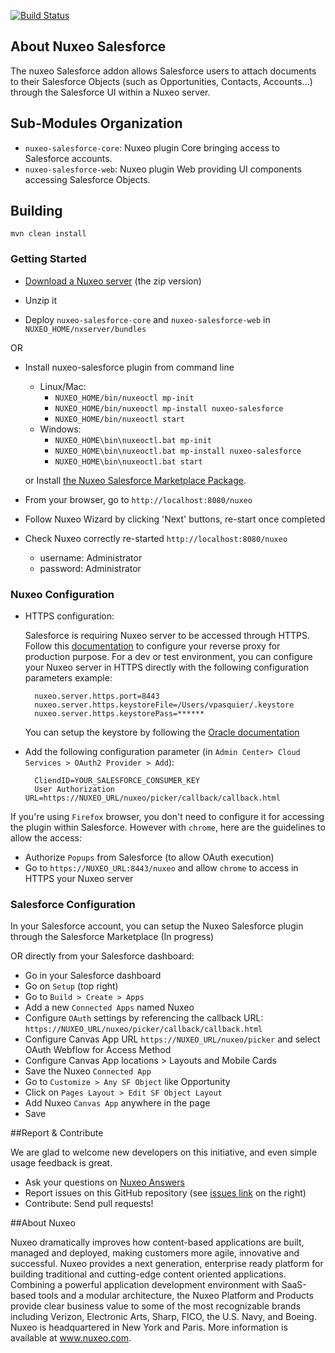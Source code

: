 [![Build Status](https://qa.nuxeo.org/jenkins/buildStatus/icon?job=addons_nuxeo-salesforce-master)](https://qa.nuxeo.org/jenkins/job/addons_nuxeo-salesforce-master/)

## About Nuxeo Salesforce

The nuxeo Salesforce addon allows Salesforce users to attach documents to their Salesforce Objects (such as Opportunities, Contacts, Accounts...) through the Salesforce UI within a Nuxeo server.

## Sub-Modules Organization

- `nuxeo-salesforce-core`: Nuxeo plugin Core bringing access to Salesforce accounts.
- `nuxeo-salesforce-web`: Nuxeo plugin Web providing UI components accessing Salesforce Objects.

## Building

`mvn clean install`

### Getting Started

- [Download a Nuxeo server](http://www.nuxeo.com/en/downloads) (the zip version)

- Unzip it

- Deploy `nuxeo-salesforce-core` and `nuxeo-salesforce-web` in `NUXEO_HOME/nxserver/bundles`

OR

- Install nuxeo-salesforce plugin from command line
  - Linux/Mac:
    - `NUXEO_HOME/bin/nuxeoctl mp-init`
    - `NUXEO_HOME/bin/nuxeoctl mp-install nuxeo-salesforce`
    - `NUXEO_HOME/bin/nuxeoctl start`
  - Windows:
    - `NUXEO_HOME\bin\nuxeoctl.bat mp-init`
    - `NUXEO_HOME\bin\nuxeoctl.bat mp-install nuxeo-salesforce`
    - `NUXEO_HOME\bin\nuxeoctl.bat start`

  or Install [the Nuxeo Salesforce Marketplace Package](https://connect.nuxeo.com/nuxeo/site/marketplace/package/nuxeo-salesforce).

- From your browser, go to `http://localhost:8080/nuxeo`

- Follow Nuxeo Wizard by clicking 'Next' buttons, re-start once completed

- Check Nuxeo correctly re-started `http://localhost:8080/nuxeo`
  - username: Administrator
  - password: Administrator

### Nuxeo Configuration

- HTTPS configuration:

	Salesforce is requiring Nuxeo server to be accessed through HTTPS. Follow this [documentation](https://doc.nuxeo.com/x/GAFc) to configure your reverse proxy for production purpose. For a dev or test environment, you can configure your Nuxeo server in HTTPS directly with the following configuration parameters example:

		nuxeo.server.https.port=8443
		nuxeo.server.https.keystoreFile=/Users/vpasquier/.keystore
		nuxeo.server.https.keystorePass=******

	You can setup the keystore by following the [Oracle documentation](https://docs.oracle.com/cd/E19509-01/820-3503/ggfen/index.html)

- Add the following configuration parameter (in `Admin Center> Cloud Services > OAuth2 Provider > Add`):

		CliendID=YOUR_SALESFORCE_CONSUMER_KEY
		User Authorization URL=https://NUXEO_URL/nuxeo/picker/callback/callback.html

If you're using `Firefox` browser, you don't need to configure it for accessing the plugin within Salesforce. However with `chrome`, here are the guidelines to allow the access:

- Authorize `Popups` from Salesforce (to allow OAuth execution)
- Go to `https://NUXEO_URL:8443/nuxeo` and allow `chrome` to access in HTTPS your Nuxeo server

### Salesforce Configuration

In your Salesforce account, you can setup the Nuxeo Salesforce plugin through the Salesforce Marketplace (In progress)

OR directly from your Salesforce dashboard:

- Go in your Salesforce dashboard
- Go on `Setup` (top right)
- Go to `Build > Create > Apps`
- Add a new `Connected Apps` named Nuxeo
- Configure `OAuth` settings by referencing the callback URL: `https://NUXEO_URL/nuxeo/picker/callback/callback.html`
- Configure Canvas App URL `https://NUXEO_URL/nuxeo/picker` and select OAuth Webflow for Access Method
- Configure Canvas App locations > Layouts and Mobile Cards
- Save the Nuxeo `Connected App`
- Go to `Customize > Any SF Object` like Opportunity
- Click on `Pages Layout > Edit SF Object Layout`
- Add Nuxeo `Canvas App` anywhere in the page
- Save

##Report & Contribute

We are glad to welcome new developers on this initiative, and even simple usage feedback is great.
- Ask your questions on [Nuxeo Answers](http://answers.nuxeo.com)
- Report issues on this GitHub repository (see [issues link](http://github.com/nuxeo/nuxeo-salesforce/issues) on the right)
- Contribute: Send pull requests!

##About Nuxeo

Nuxeo dramatically improves how content-based applications are built, managed and deployed, making customers more agile, innovative and successful. Nuxeo provides a next generation, enterprise ready platform for building traditional and cutting-edge content oriented applications. Combining a powerful application development environment with SaaS-based tools and a modular architecture, the Nuxeo Platform and Products provide clear business value to some of the most recognizable brands including Verizon, Electronic Arts, Sharp, FICO, the U.S. Navy, and Boeing. Nuxeo is headquartered in New York and Paris. More information is available at www.nuxeo.com.

